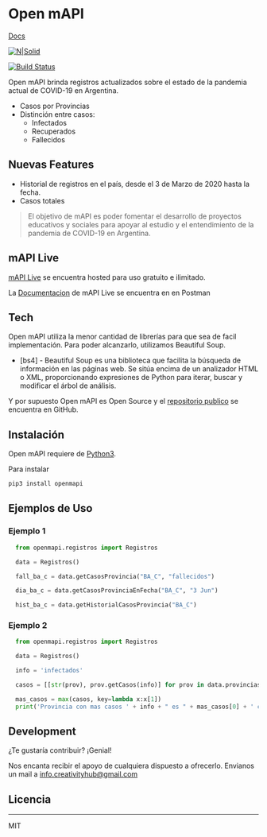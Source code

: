 # Open mAPI

[Docs](https://www.mapi.live/openmapi/docs)

[![N|Solid](https://www.mapi.live/static/poweredby.png)](https://www.mapi.live)

[![Build Status](https://travis-ci.org/joemccann/dillinger.svg?branch=master)](https://github.com/IgnacioPardo/Open-mAPI)

Open mAPI brinda registros actualizados sobre el estado de la pandemia actual de COVID-19 en Argentina.

- Casos por Provincias
- Distinción entre casos:
  - Infectados
  - Recuperados
  - Fallecidos

## Nuevas Features

- Historial de registros en el país, desde el 3 de Marzo de 2020 hasta la fecha.
- Casos totales

> El objetivo de mAPI es poder fomentar el
> desarrollo de proyectos educativos y sociales
> para apoyar al estudio y el entendimiento
> de la pandemia de COVID-19 en Argentina.

## mAPI Live

[mAPI Live] se encuentra hosted para uso gratuito e ilimitado.

La [Documentacion] de mAPI Live se encuentra en en Postman

## Tech

Open mAPI utiliza la menor cantidad de librerías para que sea de facil implementación. Para poder alcanzarlo, utilizamos Beautiful Soup.

- [bs4] - Beautiful Soup es una biblioteca que facilita la búsqueda de información en las páginas web. Se sitúa encima de un analizador HTML o XML, proporcionando expresiones de Python para iterar, buscar y modificar el árbol de análisis.

Y por supuesto Open mAPI es Open Source y el [repositorio publico][dill] se encuentra en GitHub.

## Instalación

Open mAPI requiere de [Python3](https://www.python.org/).

Para instalar

```sh
pip3 install openmapi
```

## Ejemplos de Uso

### Ejemplo 1

```python
  from openmapi.registros import Registros

  data = Registros()

  fall_ba_c = data.getCasosProvincia("BA_C", "fallecidos")

  dia_ba_c = data.getCasosProvinciaEnFecha("BA_C", "3 Jun")

  hist_ba_c = data.getHistorialCasosProvincia("BA_C")
```

### Ejemplo 2

```python
  from openmapi.registros import Registros

  data = Registros()

  info = 'infectados'

  casos = [[str(prov), prov.getCasos(info)] for prov in data.provincias.values()]

  mas_casos = max(casos, key=lambda x:x[1])
  print('Provincia con mas casos ' + info + " es " + mas_casos[0] + ' con ' + mas_casos[1] + ' casos.')
```

## Development

¿Te gustaría contribuir? ¡Genial!

Nos encanta recibir el apoyo de cualquiera dispuesto a ofrecerlo.
Envianos un mail a
info.creativityhub@gmail.com

## Licencia

----

MIT

   [dill]: <https://github.com/IgnacioPardo/Open-mAPI/>
   [git-repo-url]: <https://github.com/IgnacioPardo/Open-mAPI.git>
   [markdown-it]: <https://github.com/markdown-it/markdown-it>
   [mAPI Live]: <https://www.mapi.live/api>
   [Documentacion]: <https://documenter.getpostman.com/view/4501185/T1DsAbwg?version=latestw>

